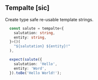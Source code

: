 ## Tempalte [sic]

Create type safe re-usable template strings.

```typescript
  const salute = tempalte<{
    salutation: string,
    entity: string,
  }>()(
    "${salutation} ${entity}!"
  ),

  expect(salute({
    salutation: 'Hello',
    entity: 'Word',
  }).toBe('Hello World!');
```